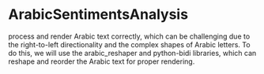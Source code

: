 # ArabicSentimentsAnalysis
process and render Arabic text correctly, which can be challenging due to the right-to-left directionality and the complex shapes of Arabic letters. To do this, we will use the arabic_reshaper and python-bidi libraries, which can reshape and reorder the Arabic text for proper rendering.
